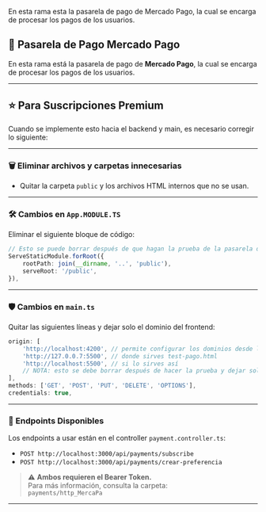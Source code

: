 En esta rama esta la pasarela de pago de Mercado Pago, la cual se encarga de procesar los pagos de los usuarios.

## 🚀 Pasarela de Pago Mercado Pago

En esta rama está la pasarela de pago de **Mercado Pago**, la cual se encarga de procesar los pagos de los usuarios.

---

## ⭐ Para Suscripciones Premium

Cuando se implemente esto hacia el backend y main, es necesario corregir lo siguiente:

---

### 🗑️ Eliminar archivos y carpetas innecesarias

- Quitar la carpeta `public` y los archivos HTML internos que no se usan.

---

### 🛠️ Cambios en `App.MODULE.TS`

Eliminar el siguiente bloque de código:

```typescript
// Esto se puede borrar después de que hagan la prueba de la pasarela de pago
ServeStaticModule.forRoot({
    rootPath: join(__dirname, '..', 'public'),
    serveRoot: '/public',
}),
```

---

### 🛡️ Cambios en `main.ts`

Quitar las siguientes líneas y dejar solo el dominio del frontend:

```typescript
origin: [
    'http://localhost:4200', // permite configurar los dominios desde los que puede recibir peticiones
    'http://127.0.0.7:5500', // donde sirves test-pago.html
    'http://localhost:5500', // si lo sirves así
    // NOTA: esto se debe borrar después de hacer la prueba y dejar solo el del front
],
methods: ['GET', 'POST', 'PUT', 'DELETE', 'OPTIONS'],
credentials: true,
```

---

### 📡 Endpoints Disponibles

Los endpoints a usar están en el controller `payment.controller.ts`:

- `POST http://localhost:3000/api/payments/subscribe`
- `POST http://localhost:3000/api/payments/crear-preferencia`

> ⚠️ **Ambos requieren el Bearer Token.**  
> Para más información, consulta la carpeta:  
> `payments/http_MercaPa`

---